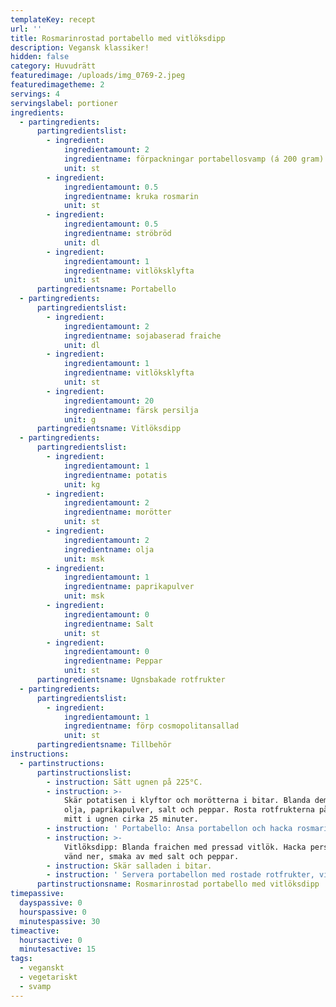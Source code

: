 ```yaml
---
templateKey: recept
url: ''
title: Rosmarinrostad portabello med vitlöksdipp
description: Vegansk klassiker!
hidden: false
category: Huvudrätt
featuredimage: /uploads/img_0769-2.jpeg
featuredimagetheme: 2
servings: 4
servingslabel: portioner
ingredients:
  - partingredients:
      partingredientslist:
        - ingredient:
            ingredientamount: 2
            ingredientname: förpackningar portabellosvamp (á 200 gram)
            unit: st
        - ingredient:
            ingredientamount: 0.5
            ingredientname: kruka rosmarin
            unit: st
        - ingredient:
            ingredientamount: 0.5
            ingredientname: ströbröd
            unit: dl
        - ingredient:
            ingredientamount: 1
            ingredientname: vitlöksklyfta
            unit: st
      partingredientsname: Portabello
  - partingredients:
      partingredientslist:
        - ingredient:
            ingredientamount: 2
            ingredientname: sojabaserad fraiche
            unit: dl
        - ingredient:
            ingredientamount: 1
            ingredientname: vitlöksklyfta
            unit: st
        - ingredient:
            ingredientamount: 20
            ingredientname: färsk persilja
            unit: g
      partingredientsname: Vitlöksdipp
  - partingredients:
      partingredientslist:
        - ingredient:
            ingredientamount: 1
            ingredientname: potatis
            unit: kg
        - ingredient:
            ingredientamount: 2
            ingredientname: morötter
            unit: st
        - ingredient:
            ingredientamount: 2
            ingredientname: olja
            unit: msk
        - ingredient:
            ingredientamount: 1
            ingredientname: paprikapulver
            unit: msk
        - ingredient:
            ingredientamount: 0
            ingredientname: Salt
            unit: st
        - ingredient:
            ingredientamount: 0
            ingredientname: Peppar
            unit: st
      partingredientsname: Ugnsbakade rotfrukter
  - partingredients:
      partingredientslist:
        - ingredient:
            ingredientamount: 1
            ingredientname: förp cosmopolitansallad
            unit: st
      partingredientsname: Tillbehör
instructions:
  - partinstructions:
      partinstructionslist:
        - instruction: Sätt ugnen på 225°C.
        - instruction: >-
            Skär potatisen i klyftor och morötterna i bitar. Blanda dem med
            olja, paprikapulver, salt och peppar. Rosta rotfrukterna på en plåt
            mitt i ugnen cirka 25 minuter.
        - instruction: ' Portabello: Ansa portabellon och hacka rosmarinen. Blanda rosmarinen med ströbröd och pressad vitlök. Fördela blandningen på svamparna och rosta svampen tillsammans med potatisen de sista 15 minuterna på potatisens tillagningstid.'
        - instruction: >-
            Vitlöksdipp: Blanda fraichen med pressad vitlök. Hacka persiljan och
            vänd ner, smaka av med salt och peppar.
        - instruction: Skär salladen i bitar.
        - instruction: ' Servera portabellon med rostade rotfrukter, vitlöksdipp och sallad.'
      partinstructionsname: Rosmarinrostad portabello med vitlöksdipp
timepassive:
  dayspassive: 0
  hourspassive: 0
  minutespassive: 30
timeactive:
  hoursactive: 0
  minutesactive: 15
tags:
  - veganskt
  - vegetariskt
  - svamp
---
```


